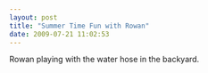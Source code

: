 ```yaml
---
layout: post
title: "Summer Time Fun with Rowan"
date: 2009-07-21 11:02:53
---
```

Rowan playing with the water hose in the backyard.
